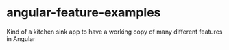 # angular-feature-examples
Kind of a kitchen sink app to have a working copy of many different features in Angular
